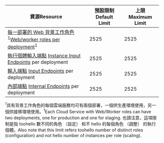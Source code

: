 | <span data-ttu-id="4d8ee-101">資源</span><span class="sxs-lookup"><span data-stu-id="4d8ee-101">Resource</span></span> | <span data-ttu-id="4d8ee-102">預設限制</span><span class="sxs-lookup"><span data-stu-id="4d8ee-102">Default Limit</span></span> | <span data-ttu-id="4d8ee-103">上限</span><span class="sxs-lookup"><span data-stu-id="4d8ee-103">Maximum Limit</span></span> |
| --- | --- | --- |
| <span data-ttu-id="4d8ee-104">[每一部署的 Web 背景工作角色](../articles/cloud-services/cloud-services-choose-me.md)<sup>1</sup></span><span class="sxs-lookup"><span data-stu-id="4d8ee-104">[Web/worker roles per deployment](../articles/cloud-services/cloud-services-choose-me.md)<sup>1</sup></span></span> |<span data-ttu-id="4d8ee-105">25</span><span class="sxs-lookup"><span data-stu-id="4d8ee-105">25</span></span> |<span data-ttu-id="4d8ee-106">25</span><span class="sxs-lookup"><span data-stu-id="4d8ee-106">25</span></span> |
| <span data-ttu-id="4d8ee-107">[執行個體輸入端點](http://msdn.microsoft.com/library/gg557552.aspx#InstanceInputEndpoint) </span><span class="sxs-lookup"><span data-stu-id="4d8ee-107">[Instance Input Endpoints](http://msdn.microsoft.com/library/gg557552.aspx#InstanceInputEndpoint) per deployment</span></span> |<span data-ttu-id="4d8ee-108">25</span><span class="sxs-lookup"><span data-stu-id="4d8ee-108">25</span></span> |<span data-ttu-id="4d8ee-109">25</span><span class="sxs-lookup"><span data-stu-id="4d8ee-109">25</span></span> |
| <span data-ttu-id="4d8ee-110">[輸入端點](http://msdn.microsoft.com/library/gg557552.aspx#InputEndpoint) </span><span class="sxs-lookup"><span data-stu-id="4d8ee-110">[Input Endpoints](http://msdn.microsoft.com/library/gg557552.aspx#InputEndpoint) per deployment</span></span> |<span data-ttu-id="4d8ee-111">25</span><span class="sxs-lookup"><span data-stu-id="4d8ee-111">25</span></span> |<span data-ttu-id="4d8ee-112">25</span><span class="sxs-lookup"><span data-stu-id="4d8ee-112">25</span></span> |
| <span data-ttu-id="4d8ee-113">[內部端點](http://msdn.microsoft.com/library/gg557552.aspx#InternalEndpoint) </span><span class="sxs-lookup"><span data-stu-id="4d8ee-113">[Internal Endpoints](http://msdn.microsoft.com/library/gg557552.aspx#InternalEndpoint) per deployment</span></span> |<span data-ttu-id="4d8ee-114">25</span><span class="sxs-lookup"><span data-stu-id="4d8ee-114">25</span></span> |<span data-ttu-id="4d8ee-115">25</span><span class="sxs-lookup"><span data-stu-id="4d8ee-115">25</span></span> |

<span data-ttu-id="4d8ee-116"><sup>1</sup>具有背景工作角色的每個雲端服務均可有兩個部署，一個供生產環境使用，另一個供接移環境使用。</span><span class="sxs-lookup"><span data-stu-id="4d8ee-116"><sup>1</sup>Each Cloud Service with Web/Worker roles can have two deployments, one for production and one for staging.</span></span> <span data-ttu-id="4d8ee-117">也請注意，這項限制是指 toohello 數不同的角色 （設定） 和不 hello 的每個角色 （調整） 的執行個體。</span><span class="sxs-lookup"><span data-stu-id="4d8ee-117">Also note that this limit refers toohello number of distinct roles (configuration) and not hello number of instances per role (scaling).</span></span>

